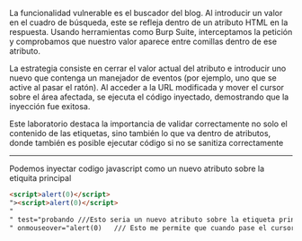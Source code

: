 La funcionalidad vulnerable es el buscador del blog. Al introducir un valor en el cuadro de búsqueda, este se refleja dentro de un atributo HTML en la respuesta. Usando herramientas como Burp Suite, interceptamos la petición y comprobamos que nuestro valor aparece entre comillas dentro de ese atributo.

La estrategia consiste en cerrar el valor actual del atributo e introducir uno nuevo que contenga un manejador de eventos (por ejemplo, uno que se active al pasar el ratón). Al acceder a la URL modificada y mover el cursor sobre el área afectada, se ejecuta el código inyectado, demostrando que la inyección fue exitosa.

Este laboratorio destaca la importancia de validar correctamente no solo el contenido de las etiquetas, sino también lo que va dentro de atributos, donde también es posible ejecutar código si no se sanitiza correctamente

-----

Podemos inyectar codigo  javascript como un nuevo atributo sobre la etiquita principal

```html
<script>alert(0)</script>
"><script>alert(0)</script>
" 
" test="probando ///Esto seria un nuevo atributo sobre la etiqueta principal
" onmouseover="alert(0)   /// Esto me permite que cuando pase el cursor sobre el atributo, se ejecuta el alert
```

